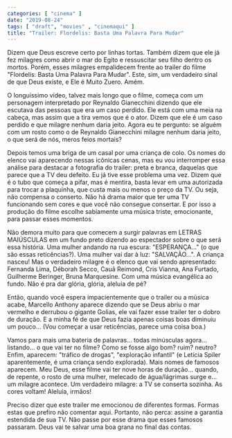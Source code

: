 ```yaml
---
categories: [ "cinema" ]
date: "2019-08-24"
tags: [ "draft", "movies" , "cinemaqui" ]
title: "Trailer: Flordelis: Basta Uma Palavra Para Mudar"
---
```

Dizem que Deus escreve certo por linhas tortas. Também dizem que ele já
fez milagres como abrir o mar do Egito e ressuscitar seu filho dentro os
mortos. Porém, esses milagres empalidecem frente ao trailer do filme
"Flordelis: Basta Uma Palavra Para Mudar". Este, sim, um verdadeiro
sinal de que Deus existe, e Ele é Muito Zuero. Amém.

O longuíssimo vídeo, talvez mais longo que o filme, começa com
um personagem interpretado por Reynaldo Gianecchini dizendo que ele
escutava das pessoas que era um caso perdido. Ele está com uma meia na
cabeça, mas assim que a tira vemos que é o ator. Dizem que ele é um
caso perdido e que milagre nenhum daria jeito. Agora eu te pergunto:
se alguém com um rosto como o de Reynaldo Gianecchini milagre nenhum
daria jeito, o que será de nós, meros feios mortais?

Depois temos uma briga de um casal por uma criança de colo. Os nomes
do elenco vai aparecendo nessas icônicas cenas, mas eu vou interromper
essa análise para destacar a fotografia do trailer: preta e branca,
daquelas que parece que a TV deu defeito. Eu já tive esse problema
uma vez. Dizem que é o tubo que começa a pifar, mas é mentira, basta
levar em uma autorizada para trocar a plaquinha, que custa mais ou menos o
preço da TV. Ou seja, não compensa o conserto. Não há drama maior que
ter uma TV funcionando sem cores e que você não consegue consertar. E
por isso a produção do filme escolhe sabiamente uma música triste,
emocionante, para passar esses momentos.

Não demora muito para que comecem a surgir palavras em LETRAS
MAIÚSCULAS em um fundo preto dizendo ao espectador sobre o que será essa
história. Uma mulher andando na rua escura: "ESPERANÇA..." (o que são
essas reticências?).  Uma mulher vai dar à luz: "SALVAÇÃO...". A
criança nasceu! Mas o verdadeiro milagre é o elenco que vai sendo
apresentado: Fernanda Lima, Déborah Secco, Cauã Reimond, Cris Vianna,
Ana Furtado, Guilherme Beringer, Bruna Marquesine. Com uma música
evangélica ao fundo. Não é pra dar glória, glória, aleluia de pé?

Então, quando você espera impacientemente que o trailer ou a música
acabe, Marcello Anthony aparece dizendo que se Deus abriu o mar vermelho
e derrubou o gigante Golias, ele vai fazer esse trailer ter o dobro de
duração. E a minha fé de que Deus fazia apenas coisas boas diminuiu
um pouco... (Vou começar a usar reticências, parece uma coisa boa.)

Vamos para mais uma bateria de palavras... todas minúsculas
agora... listando... o que vai ter no filme? Como se fosse algo
bom? ruim? neutro? Enfim, aparecem: "tráfico de drogas", "exploração
infantil" (e Letícia Spiler aparentemente, é uma criança sendo
explorada). Mais nomes de famosos aparecem. Meu Deus, esse filme vai ter
nove horas de duração... quando, de repente, o rosto de uma mulher,
melecado de água/lágrimas surge e... um milagre acontece. Um verdadeiro
milagre: a TV se conserta sozinha. As cores voltam! Aleluia, irmãos!

Preciso dizer que este trailer me emocionou de diferentes formas. Formas
estas que prefiro não comentar aqui. Portanto, não perca: assine
a garantia estendida de sua TV. Não passe por esse drama que esses
famosos passaram. Deus vai te salvar uma boa grana no final das contas.

